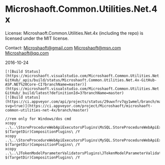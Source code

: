 # Microshaoft.Common.Utilities.Net.4x

License:
Microshaoft.Common.Utilities.Net.4x (including the repo) is licensed under the MIT license.

Contact:
  Microshaoft@gmail.com
  Microshaoft@msn.com
  Microshaoft@qq.com

  2016-10-24

	[![Build Status](https://microshaoft.visualstudio.com/Microshaoft.Common.Utilities.Net.4x-GitHub/_apis/build/status/Microshaoft.Common.Utilities.Net.4x-GitHub-ASP.NET%20Core-CI?branchName=master)](https://microshaoft.visualstudio.com/Microshaoft.Common.Utilities.Net.4x-GitHub/_build/latest?definitionId=3?branchName=master)
	[![Build status](https://ci.appveyor.com/api/projects/status/29uwxfrv7qy1wmel/branch/master?svg=true)](https://ci.appveyor.com/project/Microshaoft/microshaoft-common-utilities-net-4x/branch/master)

```
//rem only for Windows/dos cmd
xcopy ..\..\StoreProcedureWebApiExecutorsPlugins\MsSQL.StoreProcedureWebApiExecutor.Plugin\bin\Debug\netcoreapp2.2\*plugin* $(TargetDir)CompositionPlugins\ /Y
xcopy ..\..\StoreProcedureWebApiExecutorsPlugins\MySQL.StoreProcedureWebApiExecutor.Plugin\bin\Debug\netcoreapp2.2\*plugin* $(TargetDir)CompositionPlugins\ /Y
xcopy ..\..\JTokenModelParameterValidatorsPlugins\JTokenModelParameterValidatorSamplePlugin\bin\Debug\netcoreapp2.2\*plugin* $(TargetDir)CompositionPlugins\ /Y
```

